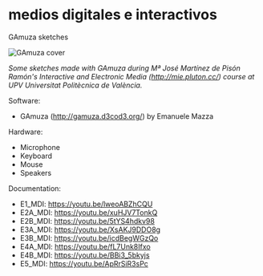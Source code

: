 # medios digitales e interactivos
GAmuza sketches

![GAmuza cover](https://media.giphy.com/media/d3mm8K5DCeigO3Go/source.gif)

*Some sketches made with GAmuza during Mª José Martínez de Pisón Ramón's Interactive and Electronic Media (http://mie.pluton.cc/) course at UPV Universitat Politècnica de València.*

Software:
- GAmuza (http://gamuza.d3cod3.org/) by Emanuele Mazza

Hardware:
- Microphone
- Keyboard
- Mouse
- Speakers

Documentation:
- E1_MDI: https://youtu.be/lweoABZhCQU
- E2A_MDI: https://youtu.be/xuHJV7TonkQ
- E2B_MDI: https://youtu.be/5tYS4hdkv98
- E3A_MDI: https://youtu.be/XsAKJ9DDO8g
- E3B_MDI: https://youtu.be/icdBegWGzQo
- E4A_MDI: https://youtu.be/fL7Unk8Ifxo
- E4B_MDI: https://youtu.be/BBi3_5bkyjs
- E5_MDI: https://youtu.be/ApRrSiR3sPc
